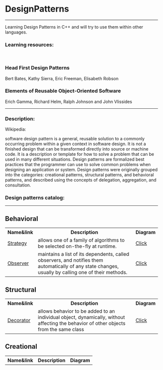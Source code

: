 # DesignPatterns
<hr>
<p>
  Learning Design Patterns in C++ and will try to use them within other languages.<br>
  <h3>Learning resources:</h3><br>
  <h3>Head First Design Patterns</h3>
  Bert Bates, Kathy Sierra, Eric Freeman, Elisabeth Robson
  <h3>Elements of Reusable Object-Oriented Software</h3>
   Erich Gamma, Richard Helm, Ralph Johnson and John Vlissides
</p>
<hr>
  <h3>Description:</h3>
 Wikipedia:
 <p>
 software design pattern is a general, reusable solution to a commonly occurring problem within a given context in software design. It is  not a finished design that can be transformed directly into source or machine code. It is a description or template for how to solve a problem that can be used in many different situations. Design patterns are formalized best practices that the programmer can use to solve common problems when designing an application or system. Design patterns were originally grouped into the categories: creational patterns, structural patterns, and behavioral patterns, and described using the concepts of delegation, aggregation, and consultation.
</p>
<h3>Design patterns catalog:</h3><hr>
<h2>Behavioral</h2>
<table>
  <tr>
    <th>
      Name&link
    </th>
    <th>
      Description
    </th>
    <th>
      Diagram
    </th>
  </tr>
  <tr>
    <td><a href="https://github.com/Lukas713/DesignPatterns/blob/master/Strategy.h">Strategy</a></td>
    <td>allows one of a family of algorithms to be selected on-the-fly at runtime.</td>
    <td><a href="https://www.dofactory.com/images/diagrams/net/strategy.gif">Click</a></td>
  </tr>
  <tr>
    <td><a href="https://github.com/Lukas713/DesignPatterns/blob/master/Observer.h">Observer</a></td>
    <td> maintains a list of its dependents, called observers, and notifies them automatically of any state changes, usually by calling one of their methods.</td>
    <td><a href="https://www.bogotobogo.com/DesignPatterns/images/observer/observer_pattern.gif">Click</a></td>
  </tr>
</table>
<h2>Structural</h2>
<table>
  <tr>
    <th>
      Name&link
    </th>
    <th>
      Description
    </th>
    <th>
      Diagram
    </th>
  </tr>
  <tr>
    <td><a href="https://github.com/Lukas713/DesignPatterns/blob/master/Decorator.h">Decorator</a></td>
    <td>allows behavior to be added to an individual object, dynamically, without affecting the behavior of other objects from the same class</td>
    <td><a href="https://static.dzone.com/dz1/dz-files/decorator_pattern_0.png">Click</a></td>
  </tr>
</table>
<h2>Creational</h2>
<table>
  <tr>
    <th>
      Name&link
    </th>
    <th>
      Description
    </th>
    <th>
      Diagram
    </th>
  </tr>
</table>
